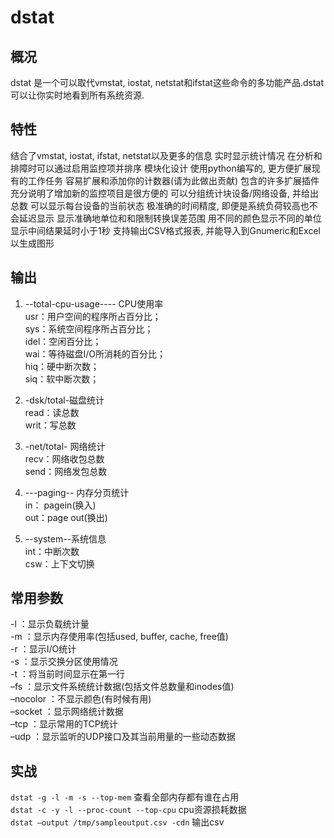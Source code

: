 # dstat

## 概况

dstat 是一个可以取代vmstat, iostat, netstat和ifstat这些命令的多功能产品.dstat可以让你实时地看到所有系统资源.

## 特性

结合了vmstat, iostat, ifstat, netstat以及更多的信息
实时显示统计情况
在分析和排障时可以通过启用监控项并排序
模块化设计
使用python编写的, 更方便扩展现有的工作任务
容易扩展和添加你的计数器(请为此做出贡献)
包含的许多扩展插件充分说明了增加新的监控项目是很方便的
可以分组统计块设备/网络设备, 并给出总数
可以显示每台设备的当前状态
极准确的时间精度, 即便是系统负荷较高也不会延迟显示
显示准确地单位和和限制转换误差范围
用不同的颜色显示不同的单位
显示中间结果延时小于1秒
支持输出CSV格式报表, 并能导入到Gnumeric和Excel以生成图形

## 输出

1. --total-cpu-usage---- CPU使用率  
usr：用户空间的程序所占百分比；  
sys：系统空间程序所占百分比；  
idel：空闲百分比；  
wai：等待磁盘I/O所消耗的百分比；  
hiq：硬中断次数；  
siq：软中断次数；  

2. -dsk/total-磁盘统计  
read：读总数  
writ：写总数  

3. -net/total- 网络统计  
recv：网络收包总数  
send：网络发包总数  

4. ---paging-- 内存分页统计  
in： pagein(换入)  
out：page out(换出)  

5. --system--系统信息  
int：中断次数  
csw：上下文切换  

## 常用参数

-l ：显示负载统计量  
-m ：显示内存使用率(包括used, buffer, cache, free值)  
-r ：显示I/O统计  
-s ：显示交换分区使用情况  
-t ：将当前时间显示在第一行  
–fs ：显示文件系统统计数据(包括文件总数量和inodes值)  
–nocolor ：不显示颜色(有时候有用)  
–socket ：显示网络统计数据  
–tcp ：显示常用的TCP统计  
–udp ：显示监听的UDP接口及其当前用量的一些动态数据  

## 实战

`dstat -g -l -m -s --top-mem` 查看全部内存都有谁在占用  
`dstat -c -y -l --proc-count --top-cpu` cpu资源损耗数据  
`dstat –output /tmp/sampleoutput.csv -cdn` 输出csv  